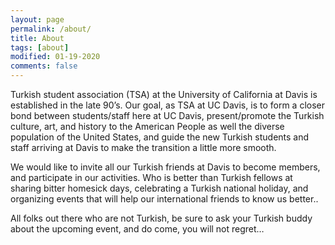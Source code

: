 ```yaml
---
layout: page
permalink: /about/
title: About
tags: [about]
modified: 01-19-2020
comments: false
---
```


Turkish student association (TSA) at the University of California at Davis is established in the late 90’s. Our goal, as TSA at UC Davis, is to form a closer bond between students/staff here at UC Davis, present/promote the Turkish culture, art, and history to the American People as well the diverse population of the United States, and guide the new Turkish students and staff arriving at Davis to make the transition a little more smooth.<br/>

We would like to invite all our Turkish friends at Davis to become members, and participate in our activities. Who is better than Turkish fellows at sharing bitter homesick days, celebrating a Turkish national holiday, and organizing events that will help our international friends to know us better..<br/>

All folks out there who are not Turkish, be sure to ask your Turkish buddy about the upcoming event, and do come, you will not regret…
